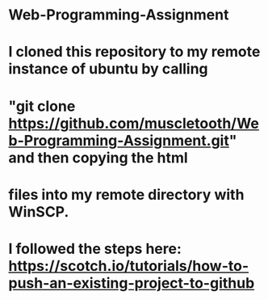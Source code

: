 # Web-Programming-Assignment

# I cloned this repository to my remote instance of ubuntu by calling 
# "git clone https://github.com/muscletooth/Web-Programming-Assignment.git" and then copying the html
# files into my remote directory with WinSCP.
# I followed the steps here: https://scotch.io/tutorials/how-to-push-an-existing-project-to-github